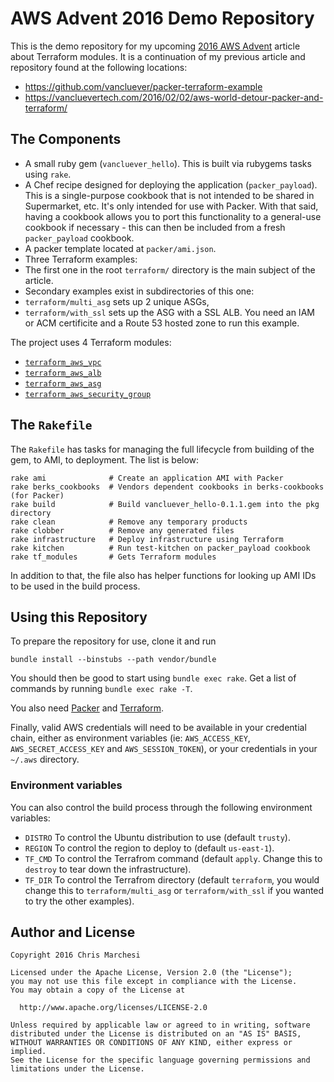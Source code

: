 # AWS Advent 2016 Demo Repository

This is the demo repository for my upcoming
[2016 AWS Advent](https://www.awsadvent.com/) article about Terraform modules.
It is a continuation of my previous article and repository found at the
following locations:

 * https://github.com/vancluever/packer-terraform-example
 * https://vancluevertech.com/2016/02/02/aws-world-detour-packer-and-terraform/

## The Components

 * A small ruby gem (`vancluever_hello`). This is built via rubygems tasks
   using `rake`.
 * A Chef recipe designed for deploying the application (`packer_payload`).
   This is a single-purpose cookbook that is not intended to be shared in
   Supermarket, etc. It's only intended for use with Packer. With that said,
   having a cookbook allows you to port this functionality to a general-use
   cookbook if necessary - this can then be included from a fresh
   `packer_payload` cookbook.
 * A packer template located at `packer/ami.json`.
 * Three Terraform examples:
  * The first one in the root `terraform/` directory is the main subject of the
    article.
  * Secondary examples exist in subdirectories of this one:
   * `terraform/multi_asg` sets up 2 unique ASGs,
   * `terraform/with_ssl` sets up the ASG with a SSL ALB. You need an IAM or ACM
     certificite and a Route 53 hosted zone to run this example.

The project uses 4 Terraform modules:

 * [`terraform_aws_vpc`](https://github.com/paybyphone/terraform_aws_vpc)
 * [`terraform_aws_alb`](https://github.com/paybyphone/terraform_aws_alb)
 * [`terraform_aws_asg`](https://github.com/paybyphone/terraform_aws_asg)
 * [`terraform_aws_security_group`](https://github.com/paybyphone/terraform_aws_security_group)

## The `Rakefile`

The `Rakefile` has tasks for managing the full lifecycle from building of the
gem, to AMI, to deployment. The list is below:

```
rake ami              # Create an application AMI with Packer
rake berks_cookbooks  # Vendors dependent cookbooks in berks-cookbooks (for Packer)
rake build            # Build vancluever_hello-0.1.1.gem into the pkg directory
rake clean            # Remove any temporary products
rake clobber          # Remove any generated files
rake infrastructure   # Deploy infrastructure using Terraform
rake kitchen          # Run test-kitchen on packer_payload cookbook
rake tf_modules       # Gets Terraform modules
```

In addition to that, the file also has helper functions for looking up
AMI IDs to be used in the build process.

## Using this Repository

To prepare the repository for use, clone it and run

```
bundle install --binstubs --path vendor/bundle
```

You should then be good to start using `bundle exec rake`. Get a list of
commands by running `bundle exec rake -T`.

You also need [Packer](https://www.packer.io/) and
[Terraform](https://www.terraform.io/).

Finally, valid AWS credentials will need to be available in your credential
chain, either as environment variables (ie: `AWS_ACCESS_KEY`,
`AWS_SECRET_ACCESS_KEY` and `AWS_SESSION_TOKEN`), or your credentials in your
`~/.aws` directory.

### Environment variables

You can also control the build process through the following environment
variables:

 * `DISTRO` To control the Ubuntu distribution to use (default `trusty`).
 * `REGION` To control the region to deploy to (default `us-east-1`).
 * `TF_CMD` To control the Terrafrom command (default `apply`. Change this to
   `destroy` to tear down the infrastructure).
 * `TF_DIR` To control the Terrafrom directory (default `terraform`, you would
   change this to `terraform/multi_asg` or `terraform/with_ssl` if you wanted to
   try the other examples).

## Author and License

```
Copyright 2016 Chris Marchesi

Licensed under the Apache License, Version 2.0 (the "License");
you may not use this file except in compliance with the License.
You may obtain a copy of the License at

  http://www.apache.org/licenses/LICENSE-2.0

Unless required by applicable law or agreed to in writing, software
distributed under the License is distributed on an "AS IS" BASIS,
WITHOUT WARRANTIES OR CONDITIONS OF ANY KIND, either express or implied.
See the License for the specific language governing permissions and
limitations under the License.
```
